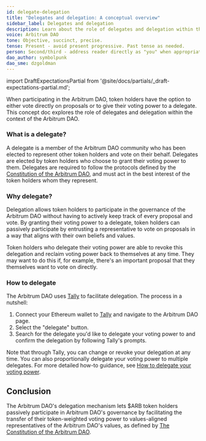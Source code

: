 ```yaml
---
id: delegate-delegation
title: "Delegates and delegation: A conceptual overview"
sidebar_label: Delegates and delegation
description: Learn about the role of delegates and delegation within the context of the Arbitrum DAO.
voice: Arbitrum DAO
tone: Objective, succinct, precise.
tense: Present - avoid present progressive. Past tense as needed.
person: Second/third - address reader directly as "you" when appropriate, refer to the DAO as the DAO, not as "we".
dao_author: symbolpunk
dao_sme: dzgoldman
---
```


import DraftExpectationsPartial from '@site/docs/partials/_draft-expectations-partial.md'; 

<DraftExpectationsPartial />

When participating in the <a data-quicklook-from='arbitrum-dao'>Arbitrum DAO</a>, token holders have the option to either vote directly on proposals or to give their voting power to a delegate. This concept doc explores the role of delegates and delegation within the context of the Arbitrum DAO.

### What is a delegate?

A <a data-quicklook-from='delegate'>delegate</a> is a member of the Arbitrum DAO community who has been elected to represent other token holders and vote on their behalf. Delegates are elected by token holders who choose to grant their voting power to them. Delegates are required to follow the protocols defined by the [Constitution of the Arbitrum DAO](../dao-constitution.md), and must act in the best interest of the token holders whom they represent.

### Why delegate?

Delegation allows token holders to participate in the <a data-quicklook-from='governance'>governance</a> of the Arbitrum DAO without having to actively keep track of every proposal and vote. By granting their voting power to a delegate, token holders can passively participate by entrusting a representative to vote on proposals in a way that aligns with their own beliefs and values.

Token holders who delegate their voting power are able to revoke this delegation and reclaim voting power back to themselves at any time. They may want to do this if, for example, there's an important proposal that they themselves want to vote on directly.

### How to delegate

The Arbitrum DAO uses [Tally](https://tally.xyz/gov/arbitrum) to facilitate delegation. The process in a nutshell:

1. Connect your Ethereum wallet to [Tally](https://tally.xyz/gov/arbitrum) and navigate to the Arbitrum DAO page.
2. Select the "delegate" button.
3. Search for the delegate you'd like to delegate your voting power to and confirm the delegation by following Tally's prompts.

Note that through Tally, you can change or revoke your delegation at any time. You can also proportionally delegate your voting power to multiple delegates. For more detailed how-to guidance, see [How to delegate your voting power](../how-tos/select-delegate-voting-power).

## Conclusion

The Arbitrum DAO's delegation mechanism lets $ARB token holders passively participate in Arbitrum DAO's governance by facilitating the transfer of their token-weighted voting power to values-aligned representatives of the Arbitrum DAO's values, as defined by [The Constitution of the Arbitrum DAO](../dao-constitution.md). 